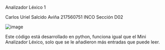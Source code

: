 Analizador Léxico 1

Carlos Uriel Salcido Aviña    217560751     INCO    Sección D02

![image](https://user-images.githubusercontent.com/123404725/214120687-423ca629-979f-4e33-a2e2-760905ba4cf5.png)

Este código está desarrollado en python, funciona igual que el Mini Analizador Léxico, solo que se le añadieron más entradas que puede leer.
